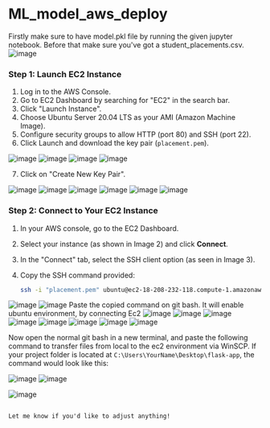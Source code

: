 # ML_model_aws_deploy
Firstly make sure to have model.pkl file by running the given jupyter notebook. Before that make sure you've got a student_placements.csv.
![image](https://github.com/user-attachments/assets/150c9f81-aedd-4f01-b453-cc4e1139152f)

### Step 1: Launch EC2 Instance
1. Log in to the AWS Console.
2. Go to EC2 Dashboard by searching for "EC2" in the search bar.
3. Click "Launch Instance".
4. Choose Ubuntu Server 20.04 LTS as your AMI (Amazon Machine Image).
5. Configure security groups to allow HTTP (port 80) and SSH (port 22).
6. Click Launch and download the key pair (`placement.pem`).

![image](https://github.com/user-attachments/assets/22c2346f-370c-4689-beca-4888685dc88d)
![image](https://github.com/user-attachments/assets/d3bdbf85-4f24-4f36-a31d-0cb76edff10a)
![image](https://github.com/user-attachments/assets/ba3423a4-5c91-407c-aa6c-efcc61caa3c6)
![image](https://github.com/user-attachments/assets/a38259ed-084e-4979-a2bd-454eefeb6dfa)

7. Click on "Create New Key Pair".

![image](https://github.com/user-attachments/assets/620cf2d8-5150-44b1-9691-f8608f7a58e0)
![image](https://github.com/user-attachments/assets/307db7f0-7aff-44c0-bc6a-5870852ef9cc)
![image](https://github.com/user-attachments/assets/86dd566b-b368-49b8-858b-8fe3e5438c4a)
![image](https://github.com/user-attachments/assets/e7901609-c36d-4849-af33-2b9423044a04)
![image](https://github.com/user-attachments/assets/520c47b2-4005-4417-8dfa-09718897152d)
![image](https://github.com/user-attachments/assets/f2f6a630-6d98-4f87-bae3-91131e0fbd0d)

### Step 2: Connect to Your EC2 Instance
1. In your AWS console, go to the EC2 Dashboard.
2. Select your instance (as shown in Image 2) and click **Connect**.
3. In the "Connect" tab, select the SSH client option (as seen in Image 3).
4. Copy the SSH command provided:
   
   ```bash
   ssh -i "placement.pem" ubuntu@ec2-18-208-232-118.compute-1.amazonaws.com
   ```

![image](https://github.com/user-attachments/assets/1985c7e0-dbc1-4096-8a2c-82dbda032362)
![image](https://github.com/user-attachments/assets/df70c808-cabb-468f-be22-99d648b643ce)
Paste the copied command on git bash. It will enable ubuntu environment, by connecting Ec2 
![image](https://github.com/user-attachments/assets/c9294d40-10a5-4cef-8861-8267338fda10)
![image](https://github.com/user-attachments/assets/16c2f65a-ae2a-4aed-80a5-ff16b61b6d08)
![image](https://github.com/user-attachments/assets/5f727f1a-27d2-48a1-9b23-f38c1e6e2ce5)
![image](https://github.com/user-attachments/assets/451a88e8-b4f0-474e-9450-5677de955257)
![image](https://github.com/user-attachments/assets/603209db-0282-4dd8-9059-d9dc08050293)
![image](https://github.com/user-attachments/assets/6583c4ea-b257-498a-8759-47dc8c23b4f9)
![image](https://github.com/user-attachments/assets/df4ac47c-46db-4dc4-9871-f223b07c8790)
![image](https://github.com/user-attachments/assets/b1630b93-ff40-49d2-abde-d043b2013e1c)

Now open the normal git bash in a new terminal, and paste the following command to transfer files from local to the ec2 environment via WinSCP. 
If your project folder is located at `C:\Users\YourName\Desktop\flask-app`, the command would look like this:


![image](https://github.com/user-attachments/assets/8e06702d-1e07-42b4-8350-0c166d19fe4c)
![image](https://github.com/user-attachments/assets/7dc42364-8413-497d-88a3-ad9c4b6eb92e)

![image](https://github.com/user-attachments/assets/ad1b83e9-5731-4422-8d47-5e5745fa5f05)
```

Let me know if you'd like to adjust anything!
